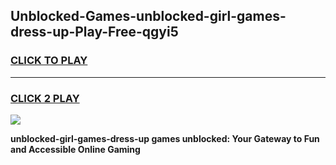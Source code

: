 
## Unblocked-Games-unblocked-girl-games-dress-up-Play-Free-qgyi5
<h3>
<a href="https://premium76.site?title=unblocked-girl-games-dress-up&ref=23A">CLICK TO PLAY</a></h3>
<hr>

<h3>
<a href="https://premium76.site?title=unblocked-girl-games-dress-up&ref=23A">CLICK 2 PLAY</a>
  
</h3>

<a href="https://premium76.site?title=unblocked-girl-games-dress-up&ref=23A"><img src="https://clearcache.store/games.png"></a>


**unblocked-girl-games-dress-up games unblocked: Your Gateway to Fun and Accessible Online Gaming**
